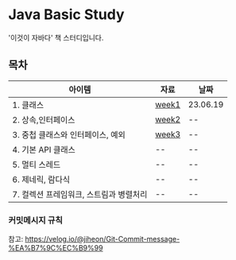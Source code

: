 # Java Basic Study
'이것이 자바다' 책 스터디입니다. 

## 목차 
|아이템|자료|날짜|
|------|---|---|
|1. 클래스|[week1](https://github.com/Weekly-JYN-Study/Java-Basic-Study/tree/main/week1)| 23.06.19
|2. 상속,인터페이스|[week2](https://github.com/Weekly-JYN-Study/Java-Basic-Study/tree/main/week2)|--|
|3. 중첩 클래스와 인터페이스, 예외|[week3](https://github.com/Weekly-JYN-Study/Java-Basic-Study/tree/main/week3)|--|
|4. 기본 API 클래스 |--|--|
|5. 멀티 스레드|--|--|
|6. 제네릭, 람다식|--|--|
|7. 컬렉션 프레임워크, 스트림과 병렬처리|--|--|



### 커밋메시지 규칙
참고: https://velog.io/@jiheon/Git-Commit-message-%EA%B7%9C%EC%B9%99
